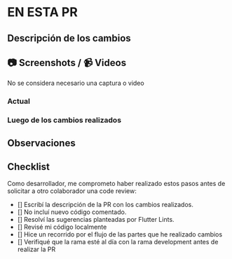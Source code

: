# EN ESTA PR
## Descripción de los cambios

<!-- Añadir la descripción -->

## 📷 Screenshots / 📹 Videos
<!-- Subir screenshots o videos si fuera necesario, con captura de el estado anterior y el nuevo luego de los cambios  -->
No se considera necesario una captura o video <!-- Borrar línea si sí se desea usa esta sección -->

<!-- Borrar este cuerpo en caso de no usar esta sección -->
  ### Actual
  <!-- Captura o video del estado anterior-->
  ### Luego de los cambios realizados
  <!-- Captura o video del estado luego de cambios-->
<!-------------------------------------------------------->

## Observaciones
<!-- Añadir opcionalmente comentarios extras o cuestiones a tener en cuenta para esta PR -->

## Checklist
<!-- Para marcar una casilla escribir una x entre los []-->
Como desarrollador, me comprometo haber realizado estos pasos antes de solicitar a otro colaborador una code review:
- [] Escribí la descripción de la PR con los cambios realizados.
- [] No incluí nuevo código comentado.
- [] Resolví las sugerencias planteadas por Flutter Lints.
- [] Revisé mi código localmente
- [] Hice un recorrido por el flujo de las partes que he realizado cambios
- [] Verifiqué que la rama esté al día con la rama development antes de realizar la PR
